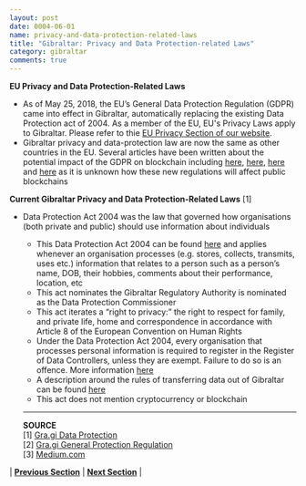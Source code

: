 ```yaml
---
layout: post
date: 0004-06-01
name: privacy-and-data-protection-related-laws
title: "Gibraltar: Privacy and Data Protection-related Laws"
category: gibraltar
comments: true
---
```


**EU Privacy and Data Protection-Related Laws**
- As of May 25, 2018, the EU’s General Data Protection Regulation (GDPR) came into effect in Gibraltar, automatically replacing the existing Data Protection act of 2004. As a member of the EU, EU's Privacy Laws apply to Gibraltar. Please refer to thie [EU Privacy Section of our website](https://neo-project.github.io/global-blockchain-compliance-hub//europe/europe-privacy-and-data-protection.html).
-  Gibraltar privacy and data-protection law are now the same as other countries in the EU. Several articles have been written about the potential impact of the GDPR on blockchain including [here](https://medium.com/wearetheledger/the-blockchain-gdpr-paradox-fc51e663d047), [here](https://www.hlengage.com/_uploads/downloads/5425GuidetoblockchainV9FORWEB.pdf), [here](https://www.mindtree.com/blog/gdpr-stumbling-block-blockchain) and [here](https://martechtoday.com/can-blockchain-satisfy-gdprs-user-data-protection-requirements-targeted-ads-202600) as it is unknown how these new regulations will affect public blockchains

**Current Gibraltar Privacy and Data Protection-Related Laws** [1]
* Data Protection Act 2004 was the law that governed how organisations (both private and public) should use information about individuals
  * This Data Protection Act 2004 can be found [here](http://www.gra.gi/data-protection/acts) and applies whenever an organisation processes (e.g. stores, collects, transmits, uses etc.) information that relates to a person such as a person’s name, DOB, their hobbies, comments about their performance, location, etc
  * This act nominates the Gibraltar Regulatory Authority is nominated as the Data Protection Commissioner
  * This act iterates a “right to privacy:” the right to respect for family, and private life, home and correspondence in accordance with Article 8 of the European Convention on Human Rights
  * Under the Data Protection Act 2004, every organisation that processes personal information is required to register in the Register of Data Controllers, unless they are exempt. Failure to do so is an offence. More information [here](http://www.gra.gi/data-protection/are-you-exempt-from-registration)
  * A description around the rules of transferring data out of Gibraltar can be found [here](http://www.gra.gi/data-protection/guidance/transfer-of-personal-data-outside-of-gibraltar)
  * This act does not mention cryptocurrency or blockchain

  
  --------
  **SOURCE**  
  [1] [Gra.gi Data Protection](http://www.gra.gi/data-protection)  
  [2] [Gra.gi General Protection Regulation](http://www.gra.gi/data-protection/general-data-protection-regulation/gdpr-1)  
  [3] [Medium.com](https://medium.com/learning-machine-blog/the-eu-general-data-protection-regulation-and-the-blockchain-1f1d20d24951)


| **[Previous Section](https://neo-project.github.io/global-blockchain-compliance-hub//gibraltar/gibraltar-securities-related-laws.html)** | **[Next Section](https://neo-project.github.io/global-blockchain-compliance-hub//gibraltar/gibraltar-final-liability.html)** |
